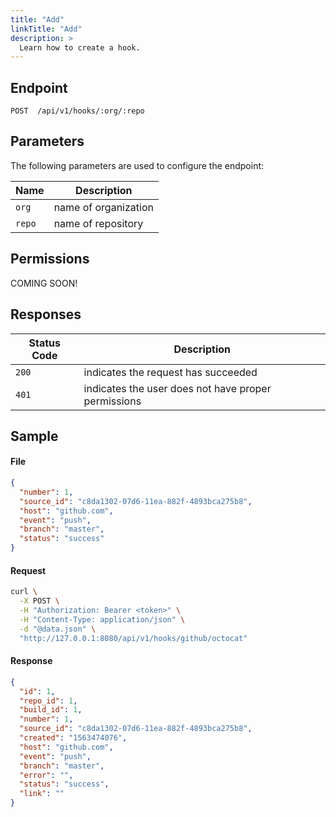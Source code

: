 ```yaml
---
title: "Add"
linkTitle: "Add"
description: >
  Learn how to create a hook.
---
```


## Endpoint

```
POST  /api/v1/hooks/:org/:repo
```

## Parameters

The following parameters are used to configure the endpoint:

| Name   | Description          |
| ------ | -------------------- |
| `org`  | name of organization |
| `repo` | name of repository   |

## Permissions

COMING SOON!

## Responses

| Status Code | Description                                         |
| ----------- | --------------------------------------------------- |
| `200`       | indicates the request has succeeded                 |
| `401`       | indicates the user does not have proper permissions |

## Sample

#### File

```json
{
  "number": 1,
  "source_id": "c8da1302-07d6-11ea-882f-4893bca275b8",
  "host": "github.com",
  "event": "push",
  "branch": "master",
  "status": "success"
}
```

#### Request

```sh
curl \
  -X POST \
  -H "Authorization: Bearer <token>" \
  -H "Content-Type: application/json" \
  -d "@data.json" \
  "http://127.0.0.1:8080/api/v1/hooks/github/octocat"
```

#### Response

```json
{
  "id": 1,
  "repo_id": 1,
  "build_id": 1,
  "number": 1,
  "source_id": "c8da1302-07d6-11ea-882f-4893bca275b8",
  "created": "1563474076",
  "host": "github.com",
  "event": "push",
  "branch": "master",
  "error": "",
  "status": "success",
  "link": ""
}
```
